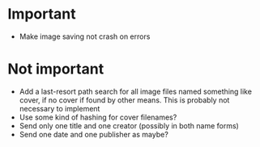 # Important
  - Make image saving not crash on errors

# Not important
  - Add a last-resort path search for all image files named something like
    cover, if no cover if found by other means. This is probably not necessary
    to implement
  - Use some kind of hashing for cover filenames?
  - Send only one title and one creator (possibly in both name forms)
  - Send one date and one publisher as maybe?
